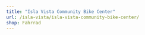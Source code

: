 ```yaml
---
title: "Isla Vista Community Bike Center"
url: /isla-vista/isla-vista-community-bike-center/
shop: Fahrrad
---
```

